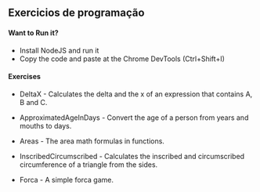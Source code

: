 ## Exercicios de programação

#### Want to Run it?

* Install NodeJS and run it 
* Copy the code and paste at the Chrome DevTools (Ctrl+Shift+I)

#### Exercises 

* DeltaX - Calculates the delta and the x of an expression that contains A, B and C.

* ApproximatedAgeInDays - Convert the age of a person from years and mouths to days.

* Areas - The area math formulas in functions.

* InscribedCircumscribed - Calculates the inscribed and circumscribed circumference of a triangle from the sides.

* Forca - A simple forca game.

